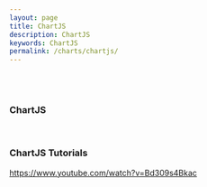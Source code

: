 ```yaml
---
layout: page
title: ChartJS
description: ChartJS
keywords: ChartJS
permalink: /charts/chartjs/
---
```


<br/><br/>

### ChartJS

<br/>

### ChartJS Tutorials

https://www.youtube.com/watch?v=Bd309s4Bkac
